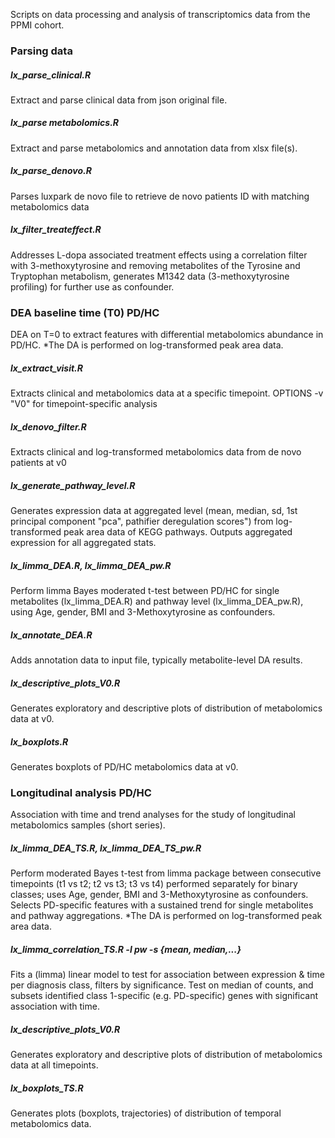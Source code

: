 Scripts on data processing and analysis of transcriptomics data from the PPMI cohort. 

### Parsing data

##### lx_parse_clinical.R
Extract and parse clinical data from json original file.

##### lx_parse metabolomics.R
Extract and parse metabolomics and annotation data from xlsx file(s).

##### lx_parse_denovo.R
Parses luxpark de novo file to retrieve de novo patients ID with matching metabolomics data

##### lx_filter_treateffect.R
Addresses L-dopa associated treatment effects using a correlation filter with 3-methoxytyrosine and removing metabolites of the Tyrosine and Tryptophan metabolism, generates M1342 data (3-methoxytyrosine profiling) for further use as confounder.


### DEA baseline time (T0) PD/HC
DEA on T=0 to extract features with differential metabolomics abundance in PD/HC. *The DA is performed on log-transformed peak area data.

##### lx_extract_visit.R 
Extracts clinical and metabolomics data at a specific timepoint.
OPTIONS -v "V0" for timepoint-specific analysis

##### lx_denovo_filter.R
Extracts clinical and log-transformed metabolomics data from de novo patients at v0

##### lx_generate_pathway_level.R 
Generates expression data at aggregated level (mean, median, sd, 1st principal component "pca", pathifier deregulation scores") from log-transformed peak area data of KEGG pathways. Outputs aggregated expression for all aggregated stats.

##### lx_limma_DEA.R, lx_limma_DEA_pw.R
Perform limma Bayes moderated t-test between PD/HC for single metabolites (lx_limma_DEA.R) and pathway level (lx_limma_DEA_pw.R), using Age, gender, BMI and 3-Methoxytyrosine as confounders.

##### lx_annotate_DEA.R
Adds annotation data to input file, typically metabolite-level DA results.

##### lx_descriptive_plots_V0.R
Generates exploratory and descriptive plots of distribution of metabolomics data at v0.

##### lx_boxplots.R
Generates boxplots of PD/HC metabolomics data at v0.



### Longitudinal analysis PD/HC
Association with time and trend analyses for the study of longitudinal metabolomics samples (short series).

##### lx_limma_DEA_TS.R, lx_limma_DEA_TS_pw.R
Perform moderated Bayes t-test from limma package between consecutive timepoints (t1 vs t2; t2 vs t3; t3 vs t4) performed separately for binary classes; uses Age, gender, BMI and 3-Methoxytyrosine as confounders. Selects PD-specific features with a sustained trend for single metabolites and pathway aggregations. *The DA is performed on log-transformed peak area data.

##### lx_limma_correlation_TS.R -l pw -s {mean, median,...}
Fits a (limma) linear model to test for association between expression & time per diagnosis class, filters by significance. Test on median of counts, and subsets identified class 1-specific (e.g. PD-specific) genes with significant association with time.

##### lx_descriptive_plots_V0.R
Generates exploratory and descriptive plots of distribution of metabolomics data at all timepoints.

##### lx_boxplots_TS.R
Generates plots (boxplots, trajectories) of distribution of temporal metabolomics data.


